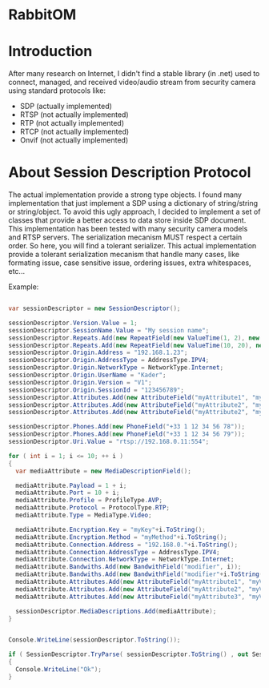 # RabbitOM

# Introduction

After many research on Internet, I didn't find a stable library (in .net) used to connect, managed, and received video/audio stream from security camera using standard protocols like:

* SDP (actually implemented)
* RTSP (not actually implemented)
* RTP (not actually implemented)
* RTCP (not actually implemented)
* Onvif (not actually implemented)


# About Session Description Protocol

The actual implementation provide a strong type objects. I found many implementation that just implement a SDP using a dictionary of string/string or string/object. To avoid this ugly approach, I decided to implement a set of classes that provide a better access to data store inside SDP document. This implementation has been tested with many security camera models and RTSP servers. The serialization mecanism MUST respect a certain order. So here, you will find a tolerant serializer.
This actual implementation provide a tolerant serialization mecanism that handle many cases, like formating issue, case sensitive issue, ordering issues, extra whitespaces, etc... 

Example:

~~~~C#

var sessionDescriptor = new SessionDescriptor();

sessionDescriptor.Version.Value = 1;
sessionDescriptor.SessionName.Value = "My session name";
sessionDescriptor.Repeats.Add(new RepeatField(new ValueTime(1, 2), new ValueTime(3, 4)));
sessionDescriptor.Repeats.Add(new RepeatField(new ValueTime(10, 20), new ValueTime(30, 40)));
sessionDescriptor.Origin.Address = "192.168.1.23";
sessionDescriptor.Origin.AddressType = AddressType.IPV4;
sessionDescriptor.Origin.NetworkType = NetworkType.Internet;
sessionDescriptor.Origin.UserName = "Kader";
sessionDescriptor.Origin.Version = "V1";
sessionDescriptor.Origin.SessionId = "123456789";
sessionDescriptor.Attributes.Add(new AttributeField("myAttribute1", "myValue1"));
sessionDescriptor.Attributes.Add(new AttributeField("myAttribute2", "myValue2"));
sessionDescriptor.Attributes.Add(new AttributeField("myAttribute2", "myValue3"));

sessionDescriptor.Phones.Add(new PhoneField("+33 1 12 34 56 78"));
sessionDescriptor.Phones.Add(new PhoneField("+33 1 12 34 56 79"));
sessionDescriptor.Uri.Value = "rtsp://192.168.0.11:554";

for ( int i = 1; i <= 10; ++ i )
{
  var mediaAttribute = new MediaDescriptionField();

  mediaAttribute.Payload = 1 + i;
  mediaAttribute.Port = 10 + i;
  mediaAttribute.Profile = ProfileType.AVP;
  mediaAttribute.Protocol = ProtocolType.RTP;
  mediaAttribute.Type = MediaType.Video;

  mediaAttribute.Encryption.Key = "myKey"+i.ToString();
  mediaAttribute.Encryption.Method = "myMethod"+i.ToString();
  mediaAttribute.Connection.Address = "192.168.0."+i.ToString();
  mediaAttribute.Connection.AddressType = AddressType.IPV4;
  mediaAttribute.Connection.NetworkType = NetworkType.Internet;
  mediaAttribute.Bandwiths.Add(new BandwithField("modifier", i));
  mediaAttribute.Bandwiths.Add(new BandwithField("modifier"+i.ToString(), i+i));
  mediaAttribute.Attributes.Add(new AttributeField("myAttribute1", "myValue1"));
  mediaAttribute.Attributes.Add(new AttributeField("myAttribute2", "myValue2"));
  mediaAttribute.Attributes.Add(new AttributeField("myAttribute3", "myValue3"));

  sessionDescriptor.MediaDescriptions.Add(mediaAttribute);
}


Console.WriteLine(sessionDescriptor.ToString());

if ( SessionDescriptor.TryParse( sessionDescriptor.ToString() , out SessionDescriptor descriptor ) )
{
  Console.WriteLine("Ok");
}

~~~~
